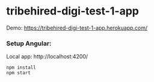 # tribehired-digi-test-1-app

Demo: https://tribehired-digi-test-1-app.herokuapp.com/

### Setup Angular:

Local app: http://localhost:4200/

```
npm install
npm start
```
